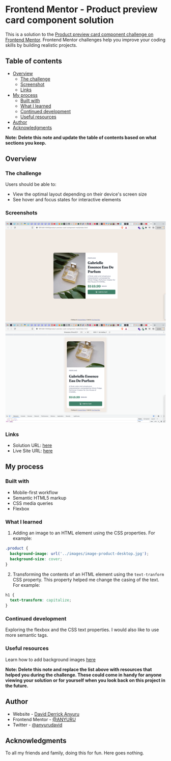 # Frontend Mentor - Product preview card component solution

This is a solution to the [Product preview card component challenge on Frontend Mentor](https://www.frontendmentor.io/challenges/product-preview-card-component-GO7UmttRfa). Frontend Mentor challenges help you improve your coding skills by building realistic projects. 

## Table of contents

- [Overview](#overview)
  - [The challenge](#the-challenge)
  - [Screenshot](#screenshots)
  - [Links](#links)
- [My process](#my-process)
  - [Built with](#built-with)
  - [What I learned](#what-i-learned)
  - [Continued development](#continued-development)
  - [Useful resources](#useful-resources)
- [Author](#author)
- [Acknowledgments](#acknowledgments)

**Note: Delete this note and update the table of contents based on what sections you keep.**

## Overview

### The challenge

Users should be able to:

- View the optimal layout depending on their device's screen size
- See hover and focus states for interactive elements

### Screenshots

![Desktop preview](./desktop_screenshot.png)
![Mobile preview](./mobile_screenshot.png)

### Links

- Solution URL: [here](https://your-solution-url.com)
- Live Site URL: [here](https://elaborate-frangipane-bb2289.netlify.app/)

## My process

### Built with

- Mobile-first workflow
- Semantic HTML5 markup
- CSS media queries
- Flexbox

### What I learned

1. Adding an image to an HTML element using the CSS properties. 
  For example: 
```CSS
.product {
  background-image: url('../images/image-product-desktop.jpg');
  background-size: cover;
}
```

2. Transforming the contents of an HTML element using the `text-tranform` CSS property. This property helped me change the casing of the text.
For example:
```CSS
h1 {
  text-transform: capitalize;
}
```


### Continued development

Exploring the flexbox and the CSS text properties. I would also like to use more semantic tags. 


### Useful resources

Learn how to add background images [here](https://www.youtube.com/watch?v=zHZRFwWQt2w)

**Note: Delete this note and replace the list above with resources that helped you during the challenge. These could come in handy for anyone viewing your solution or for yourself when you look back on this project in the future.**

## Author

- Website - [David Derrick Anyuru](https://anyuru.github.io/)
- Frontend Mentor - [@ANYURU](https://www.frontendmentor.io/profile/ANYURU)
- Twitter - [@anyurudavid](https://twitter.com/anyurudavid)


## Acknowledgments
To all my friends and family, doing this for fun. Here goes nothing.

